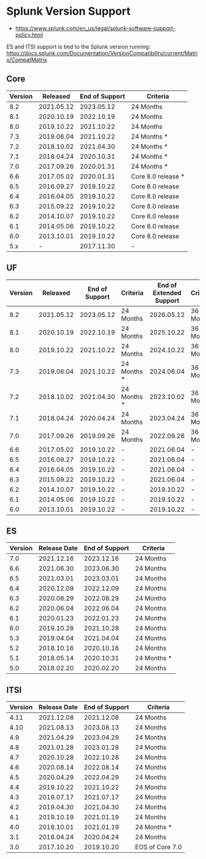 # Splunk Version Support

- https://www.splunk.com/en_us/legal/splunk-software-support-policy.html

ES and ITSI support is tied to the Splunk version running: https://docs.splunk.com/Documentation/VersionCompatibility/current/Matrix/CompatMatrix

## Core

| Version | Released | End of Support | Criteria |
| ------- | -------- | -------------- | -------- |
| 8.2 | 2021.05.12 | 2023.05.12 | 24 Months   |
| 8.1 | 2020.10.19 | 2022.10.19 | 24 Months   |
| 8.0 | 2019.10.22 | 2021.10.22 | 24 Months   |
| 7.3 | 2019.06.04 | 2021.10.22 | 24 Months * |
| 7.2 | 2018.10.02 | 2021.04.30 | 24 Months * |
| 7.1 | 2018.04.24 | 2020.10.31 | 24 Months * |
| 7.0 | 2017.09.26 | 2020.01.31 | 24 Months * |
| 6.6 | 2017.05.02 | 2020.01.31 | Core 8.0 release * |
| 6.5 | 2016.09.27 | 2019.10.22 | Core 8.0 release   |
| 6.4 | 2016.04.05 | 2019.10.22 | Core 8.0 release   |
| 6.3 | 2015.09.22 | 2019.10.22 | Core 8.0 release   |
| 6.2 | 2014.10.07 | 2019.10.22 | Core 8.0 release   |
| 6.1 | 2014.05.06 | 2019.10.22 | Core 8.0 release   |
| 6.0 | 2013.10.01 | 2019.10.22 | Core 8.0 release   |
| 5.x | -          | 2017.11.30 | - |

## UF

| Version | Released | End of Support | Criteria | End of Extended Support | Criteria |
| ------- | -------- | -------------- | -------- | ----------------------- | -------- |
| 8.2 | 2021.05.12 | 2023.05.12 | 24 Months   | 2026.05.12 | 36 Months |
| 8.1 | 2020.10.19 | 2022.10.19 | 24 Months   | 2025.10.22 | 36 Months |
| 8.0 | 2019.10.22 | 2021.10.22 | 24 Months   | 2024.10.22 | 36 Months |
| 7.3 | 2019.06.04 | 2021.10.22 | 24 Months * | 2024.06.04 | 36 Months |
| 7.2 | 2018.10.02 | 2021.04.30 | 24 Months * | 2023.10.02 | 36 Months |
| 7.1 | 2018.04.24 | 2020.04.24 | 24 Months   | 2023.04.24 | 36 Months |
| 7.0 | 2017.09.26 | 2019.09.26 | 24 Months   | 2022.09.26 | 36 Months |
| 6.6 | 2017.05.02 | 2019.10.22 | -           | 2021.06.04 | -         |
| 6.5 | 2016.09.27 | 2019.10.22 | -           | 2021.06.04 | -         |
| 6.4 | 2016.04.05 | 2019.10.22 | -           | 2021.06.04 | -         |
| 6.3 | 2015.09.22 | 2019.10.22 | -           | 2021.06.04 | -         |
| 6.2 | 2014.10.07 | 2019.10.22 | -           | 2019.10.22 | -         |
| 6.1 | 2014.05.06 | 2019.10.22 | -           | 2019.10.22 | -         |
| 6.0 | 2013.10.01 | 2019.10.22 | -           | 2019.10.22 | -         |

## ES

| Version | Release Date | End of Support | Criteria |
| ------- | ------------ | -------------- | -------- |
| 7.0 | 2021.12.16 | 2023.12.16 | 24 Months   |
| 6.6 | 2021.06.30 | 2023.06.30 | 24 Months   |
| 6.5 | 2021.03.01 | 2023.03.01 | 24 Months   |
| 6.4 | 2020.12.09 | 2022.12.09 | 24 Months   |
| 6.3 | 2020.08.29 | 2022.08.29 | 24 Months   |
| 6.2 | 2020.06.04 | 2022.06.04 | 24 Months   |
| 6.1 | 2020.01.23 | 2022.01.23 | 24 Months   |
| 6.0 | 2019.10.28 | 2021.10.28 | 24 Months   |
| 5.3 | 2019.04.04 | 2021.04.04 | 24 Months   |
| 5.2 | 2018.10.16 | 2020.10.16 | 24 Months   |
| 5.1 | 2018.05.14 | 2020.10.31 | 24 Months * |
| 5.0 | 2018.02.20 | 2020.02.20 | 24 Months   |

## ITSI

| Version | Release Date | End of Support | Criteria |
| ------- | ------------ | -------------- | -------- |
| 4.11 | 2021.12.08 | 2021.12.08 | 24 Months   |
| 4.10 | 2021.08.13 | 2023.08.13 | 24 Months   |
| 4.9  | 2021.04.29 | 2023.04.29 | 24 Months   |
| 4.8  | 2021.01.28 | 2023.01.28 | 24 Months   |
| 4.7  | 2020.10.28 | 2022.10.28 | 24 Months   |
| 4.6  | 2020.08.14 | 2022.08.14 | 24 Months   |
| 4.5  | 2020.04.29 | 2022.04.29 | 24 Months   |
| 4.4  | 2019.10.22 | 2021.10.22 | 24 Months   |
| 4.3  | 2019.07.17 | 2021.07.17 | 24 Months   |
| 4.2  | 2019.04.30 | 2021.04.30 | 24 Months   |
| 4.1  | 2019.10.19 | 2021.01.19 | 24 Months   |
| 4.0  | 2018.10.01 | 2021.01.19 | 24 Months * |
| 3.1  | 2018.04.24 | 2020.04.24 | 24 Months   |
| 3.0  | 2017.10.20 | 2019.10.20 | EOS of Core 7.0 |

